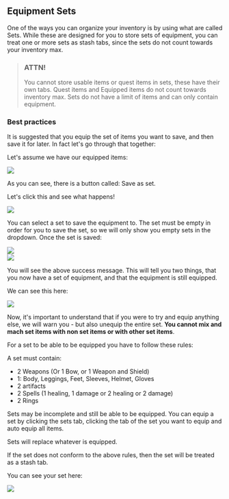 ## Equipment Sets

One of the ways you can organize your inventory is by using what are called Sets. While these are designed for you to store
sets of equipment, you can treat one or more sets as stash tabs, since the sets do not count towards your inventory max.

> ### ATTN!
> 
> You cannot store usable items or quest items in sets, these have their own tabs. Quest items and Equipped items do not count towards inventory max.
> Sets do not have a limit of items and can only contain equipment.

### Best practices

It is suggested that you equip the set of items you want to save, and then save it for later. In fact let's go through that together:

Let's assume we have our equipped items:

<div class="mb-4">
    <a href="/storage/info/equipment-sets/images/equipped-item.png" class="glightbox">
        <img src="/storage/info/equipment-sets/images/equipped-item.png" class="img-fluid" />
    </a>
</div>

As you can see, there is a button called: Save as set.

Let's click this and see what happens!

<div class="mb-4">
    <a href="/storage/info/equipment-sets/images/move-to-set-modal.png" class="glightbox">
        <img src="/storage/info/equipment-sets/images/move-to-set-modal.png" class="img-fluid" />
    </a>
</div>

You can select a set to save the equipment to. The set must be empty in order for you to save the set, so we will only show you 
empty sets in the dropdown. Once the set is saved:

<div class="mb-4">
    <a href="/storage/info/equipment-sets/images/set-selection.png" class="glightbox">
        <img src="/storage/info/equipment-sets/images/set-selection.png" class="img-fluid" />
    </a>
</div>

<div class="mb-4">
    <a href="/storage/info/equipment-sets/images/set-moved.png" class="glightbox">
        <img src="/storage/info/equipment-sets/images/set-moved.png" class="img-fluid" />
    </a>
</div>

You will see the above success message. This will tell you two things, that you now have a set of equipment, and that the equipment is still equipped.

We can see this here:

<div class="mb-4">
    <a href="/storage/info/equipment-sets/images/set-equipped.png" class="glightbox">
        <img src="/storage/info/equipment-sets/images/set-equipped.png" class="img-fluid" />
    </a>
</div>

Now, it's important to understand that if you were to try and equip anything else, we will warn you - 
but also unequip the entire set. **You cannot mix and mach set items with non set items or with other set items**.

For a set to be able to be equipped you have to follow these rules:

A set must contain:

- 2 Weapons (Or 1 Bow, or 1 Weapon and Shield)
- 1: Body, Leggings, Feet, Sleeves, Helmet, Gloves
- 2 artifacts
- 2 Spells (1 healing, 1 damage or 2 healing or 2 damage)
- 2 Rings

Sets may be incomplete and still be able to be equipped. You can equip a set by clicking the sets tab, 
clicking the tab of the set you want to equip and auto equip all items.

Sets will replace whatever is equipped.

If the set does not conform to the above rules, then the set will be treated as a stash tab.

You can see your set here:

<div class="mb-4">
    <a href="/storage/info/equipment-sets/images/cant-equip-set.png" class="glightbox">
        <img src="/storage/info/equipment-sets/images/cant-equip-set.png" class="img-fluid" />
    </a>
</div>

